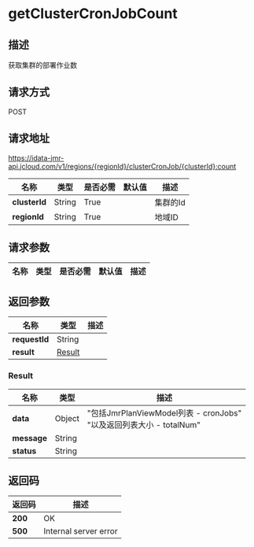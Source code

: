 # getClusterCronJobCount


## 描述
获取集群的部署作业数

## 请求方式
POST

## 请求地址
https://idata-jmr-api.jcloud.com/v1/regions/{regionId}/clusterCronJob/{clusterId}:count

|名称|类型|是否必需|默认值|描述|
|---|---|---|---|---|
|**clusterId**|String|True||集群的Id|
|**regionId**|String|True||地域ID|

## 请求参数
|名称|类型|是否必需|默认值|描述|
|---|---|---|---|---|


## 返回参数
|名称|类型|描述|
|---|---|---|
|**requestId**|String||
|**result**|[Result](##Result)||


### <a name="Result">Result</a>
|名称|类型|描述|
|---|---|---|
|**data**|Object|"包括JmrPlanViewModel列表 - cronJobs"<br>"以及返回列表大小 - totalNum"<br>|
|**message**|String||
|**status**|String||

## 返回码
|返回码|描述|
|---|---|
|**200**|OK|
|**500**|Internal server error|
